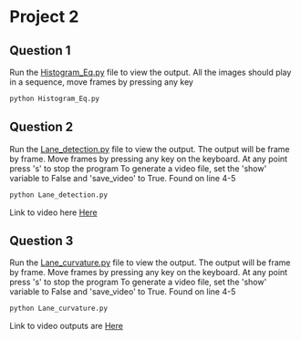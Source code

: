 # Project 2

## Question 1
Run the [Histogram_Eq.py](./Histogram_Eq.py) file to view the output. All the images should play in a sequence, move frames by pressing any key
```bash
python Histogram_Eq.py
```
## Question 2
Run the [Lane_detection.py](./Lane_detection.py) file to view the output. The output will be frame by frame. Move frames by pressing any key on the keyboard. At any point press 's' to stop the program
To generate a video file, set the 'show' variable to False and 'save_video' to True. Found on line 4-5
```bash
python Lane_detection.py
```

Link to video here [Here](https://youtu.be/aab6ptQxvxY)

## Question 3
Run the [Lane_curvature.py](./Lane_curvature.py) file to view the output. The output will be frame by frame. Move frames by pressing any key on the keyboard. At any point press 's' to stop the program
To generate a video file, set the 'show' variable to False and 'save_video' to True. Found on line 4-5
```bash
python Lane_curvature.py
```

Link to video outputs are [Here](https://drive.google.com/drive/u/1/folders/11RJoyocPoy2HWrGOSFtJDQDTS89NwgT3)
